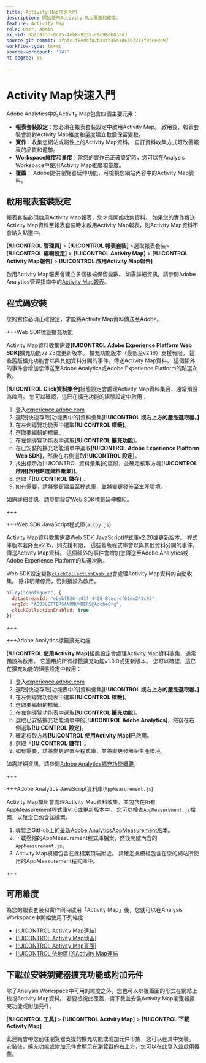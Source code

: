 ```yaml
---
title: Activity Map快速入門
description: 開始使用Activity Map覆蓋和維度。
feature: Activity Map
role: User, Admin
exl-id: 0b2b9f3d-0c75-4eb8-9235-c9c98eb035d3
source-git-commit: bfafc1f8eddf82b34fb45e3d6197213f0cee0d97
workflow-type: tm+mt
source-wordcount: '847'
ht-degree: 0%

---
```


# Activity Map快速入門

Adobe Analytics中的Activity Map包含四個主要元素：

* **報表套裝設定**：您必須在報表套裝設定中啟用Activity Map。 啟用後，報表套裝會針對Activity Map維度和量度建立數個保留變數。
* **實作**：收集您網站或屬性上的Activity Map資料。 自訂資料收集方式可改善報表的品質和體驗。
* **Workspace維度和量度**：當您的實作已正確設定時，您可以在Analysis Workspace中使用Activity Map維度和量度。
* **覆蓋**： Adobe提供瀏覽器延伸功能，可檢視您網站內容中的Activity Map資料。

## 啟用報表套裝設定

報表套裝必須啟用Activity Map報表，您才能開始收集資料。 如果您的實作傳送Activity Map資料至報表套裝時未啟用Activity Map報表，則Activity Map資料不會納入點選中。

**[!UICONTROL 管理員]** > **[!UICONTROL 報表套裝]** >選取報表套裝> **[!UICONTROL 編輯設定]** > **[!UICONTROL Activity Map]** > **[!UICONTROL Activity Map報告]** > **[!UICONTROL 啟用Activity Map報告]**

啟用Activity Map報表會建立多個後端保留變數。 如需詳細資訊，請參閱Adobe Analytics管理指南中的[Activity Map報表](/help/admin/admin/c-manage-report-suites/c-edit-report-suites/activity-map.md)。

## 程式碼安裝

您的實作必須正確設定，才能將Activity Map資料傳送至Adobe。

+++Web SDK標籤擴充功能

Activity Map資料收集需要&#x200B;**[!UICONTROL Adobe Experience Platform Web SDK]**&#x200B;擴充功能v2.23或更新版本。 擴充功能版本（最低至v2.16）支援有限。 這些舊版擴充功能會以與其他資料分開的事件，傳送Activity Map資料。 這個額外的事件會增加您傳送至Adobe Analytics或Adobe Experience Platform的點選次數。

**[!UICONTROL Click資料集合]**&#x200B;組態設定會處理Activity Map資料集合，通常預設為啟用。 您可以確認，這已在擴充功能的組態設定中啟用：

1. 登入[experience.adobe.com](https://experience.adobe.com)
1. 選取[快速存取]功能表中的[資料彙集]**[!UICONTROL 或右上方的產品選取器。]**
1. 在左側導覽功能表中選取&#x200B;**[!UICONTROL 標籤]**。
1. 選取要編輯的標籤。
1. 在左側導覽功能表中選取&#x200B;**[!UICONTROL 擴充功能]**。
1. 在已安裝的擴充功能清單中選取&#x200B;**[!UICONTROL Adobe Experience Platform Web SDK]**，然後在右側選取&#x200B;**[!UICONTROL 設定]**。
1. 找出標示為[!UICONTROL 資料彙集]的區段，並確定核取方塊&#x200B;**[!UICONTROL 啟用[啟用點選資料彙集]]**。
1. 選取「**[!UICONTROL 儲存]**」。
1. 如有需要，請將變更建置至程式庫，並將變更發佈至生產環境。

如需詳細資訊，請參閱[設定Web SDK標籤延伸模組](https://experienceleague.adobe.com/en/docs/experience-platform/tags/extensions/client/web-sdk/web-sdk-extension-configuration#data-collection)。

+++

+++Web SDK JavaScript程式庫(`alloy.js`)

Activity Map資料收集需要Web SDK JavaScript程式庫v2.20或更新版本。 程式庫版本若降至v2.15，則支援有限。 這些舊版程式庫會以與其他資料分開的事件，傳送Activity Map資料。 這個額外的事件會增加您傳送至Adobe Analytics或Adobe Experience Platform的點選次數。

Web SDK設定變數[`clickCollectionEnabled`](https://experienceleague.adobe.com/en/docs/experience-platform/web-sdk/commands/configure/clickcollectionenabled)會處理Activity Map資料的自動收集。 除非明確停用，否則預設為啟用。

```js
alloy("configure", {
  datastreamId: "ebebf826-a01f-4458-8cec-ef61de241c93",
  orgId: "ADB3LETTERSANDNUMBERS@AdobeOrg",
  clickCollectionEnabled: true
});
```

+++

+++Adobe Analytics標籤擴充功能

**[!UICONTROL 使用Activity Map]**&#x200B;組態設定會處理Activity Map資料收集，通常預設為啟用。 它適用於所有標籤擴充功能v1.9.0或更新版本。 您可以確認，這已在擴充功能的組態設定中啟用：

1. 登入[experience.adobe.com](https://experience.adobe.com)
1. 選取[快速存取]功能表中的[資料彙集]**[!UICONTROL 或右上方的產品選取器。]**
1. 在左側導覽功能表中選取&#x200B;**[!UICONTROL 標籤]**。
1. 選取要編輯的標籤。
1. 在左側導覽功能表中選取&#x200B;**[!UICONTROL 擴充功能]**。
1. 選取已安裝擴充功能清單中的&#x200B;**[!UICONTROL Adobe Analytics]**，然後在右側選取&#x200B;**[!UICONTROL 設定]**。
1. 確定核取方塊&#x200B;**[!UICONTROL 使用Activity Map]**&#x200B;已啟用。
1. 選取「**[!UICONTROL 儲存]**」。
1. 如有需要，請將變更建置至程式庫，並將變更發佈至生產環境。

如需詳細資訊，請參閱[Adobe Analytics擴充功能概觀](https://experienceleague.adobe.com/en/docs/experience-platform/tags/extensions/client/analytics/overview)。

+++

+++Adobe Analytics JavaScript資料庫(`AppMeasurement.js`)

Activity Map模組會處理Activity Map資料收集，並包含在所有AppMeasurement程式庫v1.6或更新版本中。 您可以檢查`AppMeasurement.js`檔案，以確定已包含該檔案。

1. 導覽至GitHub上的[最新Adobe AnalyticsAppMeasurement版本](https://github.com/adobe/appmeasurement/releases/latest)。
1. 下載壓縮的AppMeasurement程式庫檔案，然後開啟內含的`AppMeasurement.js`。
1. Activity Map模組包含在此檔案頂端附近。 請確定此模組包含在您的網站所使用的AppMeasurement程式庫中。

+++

## 可用維度

為您的報表套裝和實作同時啟用「Activity Map」後，您就可以在Analysis Workspace中開始使用下列維度：

* [[!UICONTROL Activity Map連結]](/help/components/dimensions/activity-map-link.md)
* [[!UICONTROL Activity Map地區]](/help/components/dimensions/activity-map-region.md)
* [[!UICONTROL Activity Map頁面]](/help/components/dimensions/activity-map-page.md)
* [[!UICONTROL 依地區]的Activity Map連結](/help/components/dimensions/activity-map-link-by-region.md)

## 下載並安裝瀏覽器擴充功能或附加元件

除了Analysis Workspace中可用的維度之外，您也可以以覆蓋圖的形式在網站上檢視Activity Map資料。 若要檢視此覆蓋，請下載並安裝Activity Map瀏覽器擴充功能或附加元件。

**[!UICONTROL 工具]** > **[!UICONTROL Activity Map]** > **[!UICONTROL 下載Activity Map]**

此連結會帶您前往瀏覽器支援的擴充功能或附加元件市集，您可以在其中安裝。 安裝後，擴充功能或附加元件會顯示在瀏覽器的右上方，您可以在此登入並啟用覆蓋。
